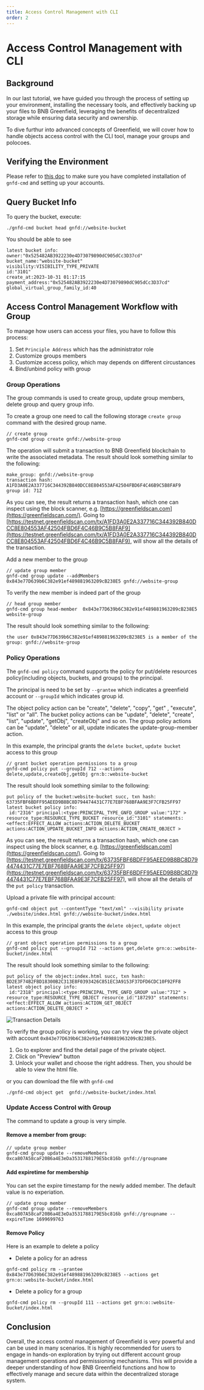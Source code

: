 ```yaml
---
title: Access Control Management with CLI
order: 2
---
```


# Access Control Management with CLI
## Background

In our last tutorial, we have guided you through the process of setting up your environment, installing the necessary tools, and effectively backing up your files to BNB Greenfield, leveraging the benefits of decentralized storage while ensuring data security and ownership.

To dive furthur into advanced concepts of Greenfield, we will  cover how to handle objects access control with the CLI tool, manage your groups and polocoes.

## Verifying the Environment

Please refer to [this doc](./file-management/overview.mdx#Installation) to make sure you have completed installation of `gnfd-cmd` and setting up your accounts.

## Query Bucket Info
To query the bucket, execute:

```shell
./gnfd-cmd bucket head gnfd://website-bucket
```

You should be able to see

```shell
latest bucket info:
owner:"0x525482AB3922230e4D73079890dC905dCc3D37cd"
bucket_name:"website-bucket"
visibility:VISIBILITY_TYPE_PRIVATE
id:"3101"
create_at:2023-10-31 01:17:15
payment_address:"0x525482AB3922230e4D73079890dC905dCc3D37cd"
global_virtual_group_family_id:40
```

## Access Control Management Workflow with Group

To manage how users can access your files, you have to follow this process:
1. Set `Principle Address` which has the administrator role
2. Customize groups members
3. Customize access policy, which may depends on different circustances
4. Bind/unbind policy with group

### Group Operations

The group commands is used to create group, update group members, delete group and query group info.

To create a group one need to call the following storage `create group` command with the desired group name.

```shell
// create group
gnfd-cmd group create gnfd://website-group
```

The operation will submit a transaction to BNB Greenfield blockchain to write the associated metadata. The result should look something similar to the following:
```shell
make_group: gnfd://website-group
transaction hash: A1FD3A0E2A337716C344392B840DCC8E804553AF42504FBD6F4C46B9C5B8FAF9
group id: 712
```

As you can see, the result returns a transaction hash, which one can inspect using the block scanner, e.g. [https://greenfieldscan.com](https://greenfieldscan.com/). Going to [https://testnet.greenfieldscan.com/tx/A1FD3A0E2A337716C344392B840DCC8E804553AF42504FBD6F4C46B9C5B8FAF9](https://testnet.greenfieldscan.com/tx/A1FD3A0E2A337716C344392B840DCC8E804553AF42504FBD6F4C46B9C5B8FAF9), will show all the details of the transaction.

Add a new member to the group
```shell
// update group member
gnfd-cmd group update --addMembers 0x843e77D639b6C382e91ef489881963209cB238E5 gnfd://website-group
```

To verify the new member is indeed part of the group
```shell
// head group member
gnfd-cmd group head-member  0x843e77D639b6C382e91ef489881963209cB238E5 website-group
```

The result should look something similar to the following:
```shell
the user 0x843e77D639b6C382e91ef489881963209cB238E5 is a member of the group: gnfd://website-group
```

### Policy Operations
The `gnfd-cmd policy` command supports the policy for put/delete resources policy(including objects, buckets, and groups) to the principal.

The principal is need to be set by `--grantee` which indicates a greenfield account or `--groupId` which indicates group id.

The object policy action can be "create", "delete", "copy", "get" , "execute", "list" or "all". The bucket policy actions can be "update", "delete", "create", "list", "update", "getObj", "createObj" and so on. The group policy actions can be "update", "delete" or all, update indicates the update-group-member action.

In this example, the principal grants the `delete bucket`, `update bucket` access to this group
```shell
// grant bucket operation permissions to a group
gnfd-cmd policy put --groupId 712 --actions delete,update,createObj,getObj grn:b::website-bucket
```

The result should look something similar to the following:
```shell
put policy of the bucket:website-bucket succ, txn hash: 63735FBF6BDFF95AEED9B8BC8D794474431C77E7EBF768BFAA9E3F7CFB25FF97
latest bucket policy info:
 id:"2316" principal:<type:PRINCIPAL_TYPE_GNFD_GROUP value:"172" > resource_type:RESOURCE_TYPE_BUCKET resource_id:"3101" statements:<effect:EFFECT_ALLOW actions:ACTION_DELETE_BUCKET actions:ACTION_UPDATE_BUCKET_INFO actions:ACTION_CREATE_OBJECT >
```
As you can see, the result returns a transaction hash, which one can inspect using the block scanner, e.g. [https://greenfieldscan.com](https://greenfieldscan.com/). Going to [https://testnet.greenfieldscan.com/tx/63735FBF6BDFF95AEED9B8BC8D794474431C77E7EBF768BFAA9E3F7CFB25FF97](https://testnet.greenfieldscan.com/tx/63735FBF6BDFF95AEED9B8BC8D794474431C77E7EBF768BFAA9E3F7CFB25FF97), will show all the details of the `put policy` transaction.

Upload a private file with principal account:

```shell
gnfd-cmd object put --contentType "text/xml" --visibility private ./website/index.html gnfd://website-bucket/index.html
```

In this example, the principal grants the `delete object`, `update object` access to this group
```shell
// grant object operation permissions to a group
gnfd-cmd policy put --groupId 712 --actions get,delete grn:o::website-bucket/index.html
```

The result should look something similar to the following:
```shell
put policy of the object:index.html succ, txn hash: BD2E3F74B2FBD18300B2C313E8F0393426C851EC3A9153F37DFD6CDC10F92FF8
latest object policy info:
 id:"2318" principal:<type:PRINCIPAL_TYPE_GNFD_GROUP value:"712" > resource_type:RESOURCE_TYPE_OBJECT resource_id:"187293" statements:<effect:EFFECT_ALLOW actions:ACTION_GET_OBJECT actions:ACTION_DELETE_OBJECT >
```

![Transaction Details](../../../static/asset/view_private_file.png)


To verify the group policy is working, you can try view the private object with account `0x843e77D639b6C382e91ef489881963209cB238E5`.
1. Go to explorer and find the detail page of the private object.
2. Click on "Preview" button
3. Unlock your wallet and choose the right address. Then, you should be able to view the html file.

or you can download the file with `gnfd-cmd`
```shell
./gnfd-cmd object get  gnfd://website-bucket/index.html
```

### Update Access Control with Group

The command to update a group is very simple.

#### Remove a member from group:
```shell
// update group member
gnfd-cmd group update --removeMembers 0xca807A58caF20B6a4E3eDa3531788179E5bc816b gnfd://groupname

```
#### Add expiretime for membership

You can set the expire timestamp for the newly added member. The default value is no experiation.
```shell
// update group member
gnfd-cmd group update --removeMembers 0xca807A58caF20B6a4E3eDa3531788179E5bc816b gnfd://groupname --expireTime 1699699763

```

#### Remove Policy

Here is an example to delete a policy
* Delete a policy for an adress
```shell
gnfd-cmd policy rm --grantee 0x843e77D639b6C382e91ef489881963209cB238E5 --actions get grn:o::website-bucket/index.html
```

* Delete a policy for a group
```shell
gnfd-cmd policy rm --groupId 111 --actions get grn:o::website-bucket/index.html
```

## Conclusion
Overall, the access control management of Greenfield is very powerful and can be used in many scenarios.
It is highly recommended for users to engage in hands-on exploration by trying out different account group management operations and permissioning mechanisms. This will provide a deeper understanding of how BNB Greenfield functions and how to effectively manage and secure data within the decentralized storage system.